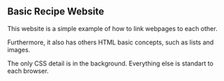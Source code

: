 ## Basic Recipe Website

This website is a simple example of how to link webpages to each other.

Furthermore, it also has others HTML basic concepts, such as lists and images.

The only CSS detail is in the background. Everything else is standart to each browser.
